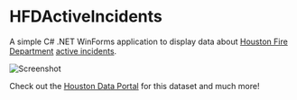 HFDActiveIncidents
==================

A simple C# .NET WinForms application to display data about [Houston Fire Department](http://www.houstontx.gov/fire/) [active incidents](https://cohweb.houstontx.gov/ActiveIncidents/Combined.aspx).

![Screenshot](http://i.imgur.com/wvdZRie.png)

Check out the [Houston Data Portal](http://data.houstontx.gov/) for this dataset and much more!
